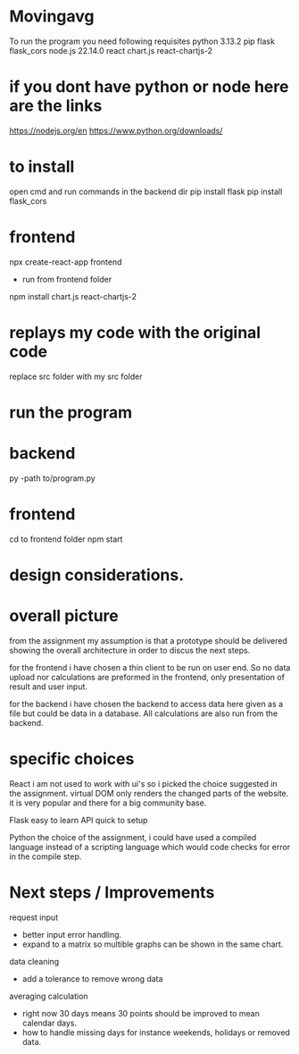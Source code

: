 # Movingavg
To run the program you need following requisites
python 3.13.2
pip
flask
flask_cors
node.js 22.14.0 
react 
chart.js
react-chartjs-2

 
# if you dont have python or node here are the links
https://nodejs.org/en
https://www.python.org/downloads/

# to install
open cmd and run commands in the backend dir
pip install flask
pip install flask_cors

# frontend
npx create-react-app frontend

- run from frontend folder

npm install chart.js react-chartjs-2

# replays my code with the original code 
replace src folder with my src folder 

# run the program 
# backend
py -path to/program.py

# frontend
cd to frontend folder
npm start


# design considerations.
# overall picture 
from the assignment my assumption is that a prototype should be delivered showing the overall architecture in order to discus the next steps.

for the frontend i have chosen a thin client to be run on user end. So no data upload nor calculations are preformed in the frontend, only presentation of result and user input.

for the backend i have chosen the backend to access data here given as a file but could be data in a database. All calculations are also run from the backend.

# specific choices 
React 
i am not used to work with ui's so i picked the choice suggested in the assignment.
virtual DOM only renders the changed parts of the website.
it is very popular and there for a big community base.

Flask
easy to learn API
quick to setup

Python
the choice of the assignment, i could have used a compiled language instead of a scripting language which would code checks for error in the compile step.

# Next steps / Improvements 
request input
- better input error handling.
- expand to a matrix so multible graphs can be shown in the same chart.

data cleaning
- add a tolerance to remove wrong data 

averaging calculation
- right now 30 days means 30 points should be improved to mean calendar days.
- how to handle missing days for instance weekends, holidays or removed data.
